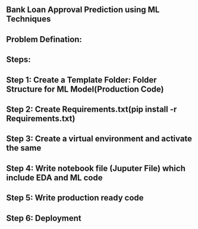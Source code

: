 ## Bank Loan Approval Prediction using ML Techniques

## Problem Defination:


## Steps:

## Step 1: Create a Template Folder: Folder Structure for ML Model(Production Code)

## Step 2: Create Requirements.txt(pip install -r Requirements.txt)

## Step 3: Create a virtual environment and activate the same

## Step 4: Write notebook file (Juputer File) which include EDA and ML code

## Step 5: Write production ready code

## Step 6: Deployment